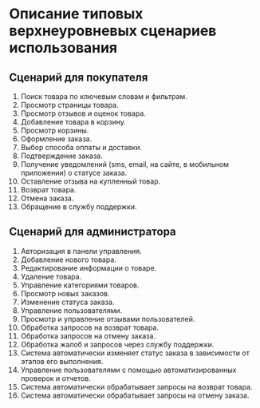 # Описание типовых верхнеуровневых сценариев использования

## Сценарий для покупателя
1. Поиск товара по ключевым словам и фильтрам.
2. Просмотр страницы товара.
3. Просмотр отзывов и оценок товара.
4. Добавление товара в корзину.
5. Просмотр корзины.
6. Оформление заказа.
7. Выбор способа оплаты и доставки.
8. Подтверждение заказа.
9. Получение уведомлений (sms, email, на сайте, в мобильном приложении) о статусе заказа.
10. Оставление отзыва на купленный товар.
11. Возврат товара.
12. Отмена заказа.
13. Обращение в службу поддержки.

## Сценарий для администратора
1. Авторизация в панели управления.
2. Добавление нового товара.
3. Редактирование информации о товаре.
4. Удаление товара.
5. Управление категориями товаров.
6. Просмотр новых заказов.
7. Изменение статуса заказа.
8. Управление пользователями.
9. Просмотр и управление отзывами пользователей.
10. Обработка запросов на возврат товара.
11. Обработка запросов на отмену заказа.
12. Обработка жалоб и запросов через службу поддержки.
13. Система автоматически изменяет статус заказа в зависимости от этапов его выполнения.
14. Управление пользователями с помощью автоматизированных проверок и отчетов.
15. Система автоматически обрабатывает запросы на возврат товара.
16. Система автоматически обрабатывает запросы на отмену заказа.

